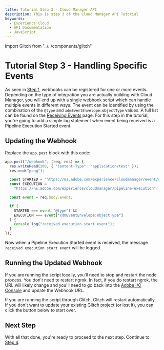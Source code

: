 ```yaml
---
title: Tutorial Step 3 - Cloud Manager API
description: This is step 3 of the Cloud Manager API Tutorial
keywords:
  - Experience Cloud
  - API Documentation
  - JavaScript 
---
```


import Glitch from "../../components/glitch"

# Tutorial Step 3 - Handling Specific Events

As seen in [Step 1](1-a-basic-webhook.md), webhooks can be registered for one or more events. Depending on the type of integration you are actually building with Cloud Manager, you will end up with a single webhook script which can handle multiple events in different ways. The event can be identified by using the combination of the `@type` and `xdmEventEnvelope:objectType` values. A full list can be found on the [Receiving Events](/guides/api-usage/receiving-events/) page. For this step in the tutorial, you're going to add a simple log statement when event being received is a Pipeline Execution Started event.

## Updating the Webhook

Replace the `app.post` block with this code:

```javascript
app.post("/webhook", (req, res) => {
  res.writeHead(200, { "Content-Type": "application/text" });
  res.end("pong");

  const STARTED = "https://ns.adobe.com/experience/cloudmanager/event/started";
  const EXECUTION =
    "https://ns.adobe.com/experience/cloudmanager/pipeline-execution";

  const event = req.body.event;

  if (
    STARTED === event["@type"] &&
    EXECUTION === event["xdmEventEnvelope:objectType"]
  ) {
    console.log("received execution start event");
  }
});
```

Now when a Pipeline Execution Started event is received, the message `received execution start event` will be logged.

## Running the Updated Webhook

If you are running the script locally, you'll need to stop and restart the node process. You don't need to restart ngrok. In fact, if you do restart ngrok, the URL will likely change and you'll need to go back into the <a href="https://console.adobe.io/integrations" target="_new">Adobe I/O Console</a> and update the Webhook URL.

If you are running the script through Glitch, Glitch will restart automatically. If you don't want to update your existing Glitch project (or lost it), you can click the button below to start over.

<Glitch projectName="adobe-cloudmanager-api-tutorial-step3" />

## Next Step

With all that done, you're ready to proceed to the next step. Continue to [Step 4](4-getting-an-access-token.md).
